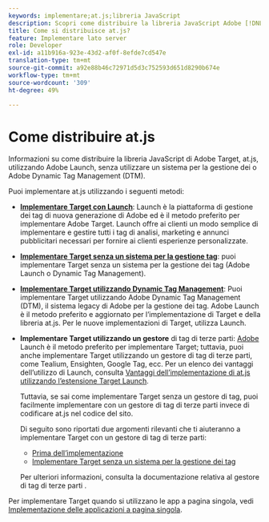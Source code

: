 ```yaml
---
keywords: implementare;at.js;libreria JavaScript
description: Scopri come distribuire la libreria JavaScript Adobe [!DNL Target] at.js utilizzando Adobe Experience Platform Launch o senza un gestore di tag.
title: Come si distribuisce at.js?
feature: Implementare lato server
role: Developer
exl-id: a11b916a-923e-43d2-af0f-8efde7cd547e
translation-type: tm+mt
source-git-commit: a92e88b46c72971d5d3c752593d651d8290b674e
workflow-type: tm+mt
source-wordcount: '309'
ht-degree: 49%

---
```


# Come distribuire at.js

Informazioni su come distribuire la libreria JavaScript di Adobe Target, at.js, utilizzando Adobe Launch, senza utilizzare un sistema per la gestione dei o Adobe Dynamic Tag Management (DTM).

Puoi implementare at.js utilizzando i seguenti metodi:

* **[Implementare Target con Launch](/help/c-implementing-target/c-implementing-target-for-client-side-web/how-to-deployatjs/cmp-implementing-target-using-adobe-launch.md)**: Launch è la piattaforma di gestione dei tag di nuova generazione di Adobe ed è il metodo preferito per implementare Adobe Target. Launch offre ai clienti un modo semplice di implementare e gestire tutti i tag di analisi, marketing e annunci pubblicitari necessari per fornire ai clienti esperienze personalizzate.
* **[Implementare Target senza un sistema per la gestione tag](/help/c-implementing-target/c-implementing-target-for-client-side-web/how-to-deployatjs/implementing-target-without-a-tag-manager.md)**: puoi implementare Target senza un sistema per la gestione dei tag (Adobe Launch o Dynamic Tag Management).
* **[Implementare Target utilizzando Dynamic Tag Management](/help/c-implementing-target/c-implementing-target-for-client-side-web/how-to-deployatjs/implementing-target-using-dynamic-tag-management.md)**: Puoi implementare Target utilizzando Adobe Dynamic Tag Management (DTM), il sistema legacy di Adobe per la gestione dei tag. Adobe Launch è il metodo preferito e aggiornato per l’implementazione di Target e della libreria at.js. Per le nuove implementazioni di Target, utilizza Launch.
* **Implementare Target utilizzando un gestore** di tag di terze parti:  [Adobe ](/help/c-implementing-target/c-implementing-target-for-client-side-web/how-to-deployatjs/cmp-implementing-target-using-adobe-launch.md) Launch è il metodo preferito per implementare Target; tuttavia, puoi anche implementare Target utilizzando un gestore di tag di terze parti, come Tealium, Ensighten, Google Tag, ecc. Per un elenco dei vantaggi dell’utilizzo di Launch, consulta [Vantaggi dell’implementazione di at.js utilizzando l’estensione Target Launch](/help/c-implementing-target/c-implementing-target-for-client-side-web/how-to-deployatjs/cmp-implementing-target-using-adobe-launch.md#section_48B3F938B6F8491DAF798E0DB54EF304).

   Tuttavia, se sai come implementare Target senza un gestore di tag, puoi facilmente implementare con un gestore di tag di terze parti invece di codificare at.js nel codice del sito.

   Di seguito sono riportati due argomenti rilevanti che ti aiuteranno a implementare Target con un gestore di tag di terze parti:

   * [Prima dell’implementazione](/help/c-implementing-target/c-considerations-before-you-implement-target/considerations-before-you-implement-target.md)
   * [Implementare Target senza un sistema per la gestione dei tag](/help/c-implementing-target/c-implementing-target-for-client-side-web/how-to-deployatjs/implementing-target-without-a-tag-manager.md)

   Per ulteriori informazioni, consulta la documentazione relativa al gestore di tag di terze parti .

Per implementare Target quando si utilizzano le app a pagina singola, vedi [Implementazione delle applicazioni a pagina singola](/help/c-implementing-target/c-implementing-target-for-client-side-web/how-to-deployatjs/target-atjs-single-page-application.md).
